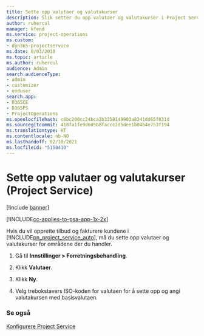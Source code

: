 ```yaml
---
title: Sette opp valutaer og valutakurser
description: Slik setter du opp valutaer og valutakurser i Project Service
author: ruhercul
manager: kfend
ms.service: project-operations
ms.custom:
- dyn365-projectservice
ms.date: 8/03/2018
ms.topic: article
ms.author: ruhercul
audience: Admin
search.audienceType:
- admin
- customizer
- enduser
search.app:
- D365CE
- D365PS
- ProjectOperations
ms.openlocfilehash: c6bc200cc24bca2b3358149903a8341dd65f031d
ms.sourcegitcommit: 418fa1fe9d605b8faccc2d5dee1b04b4e753f194
ms.translationtype: HT
ms.contentlocale: nb-NO
ms.lasthandoff: 02/10/2021
ms.locfileid: "5150410"
---
```

# <a name="set-up-currencies-and-exchange-rates-project-service"></a>Sette opp valutaer og valutakurser (Project Service)

[!include [banner](../includes/psa-now-project-operations.md)]

[!INCLUDE[cc-applies-to-psa-app-1x-2x](../includes/cc-applies-to-psa-app-1x-2x.md)]

Hvis du vil opprette tilbud og fakturere kundene i [!INCLUDE[pn_project_service_auto](../includes/pn-project-service-auto.md)], må du sette opp valutaer og valutakurser for områdene der du handler.  
  
1.  Gå til **Innstillinger > Forretningsbehandling**.  
  
2.  Klikk **Valutaer**.  
  
3.  Klikk **Ny**.  
  
4.  Velg trebokstavers ISO-koden for valutaen for å sette opp og angi valutakursen med basisvalutaen.  
  
### <a name="see-also"></a>Se også  
 [Konfigurere Project Service](../psa/configure.md)
